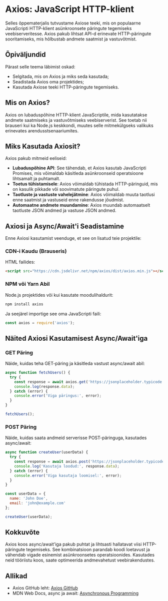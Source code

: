 # Axios: JavaScript HTTP-klient

Selles õppematerjalis tutvustame Axiose teeki, mis on populaarne JavaScripti HTTP-klient asünkroonsete päringute tegemiseks veebiserveritesse. Axios pakub lihtsat API-d erinevate HTTP-päringute sooritamiseks, mis hõlbustab andmete saatmist ja vastuvõtmist.

## Õpiväljundid

Pärast selle teema läbimist oskad:

- Selgitada, mis on Axios ja miks seda kasutada;
- Seadistada Axios oma projektides;
- Kasutada Axiose teeki HTTP-päringute tegemiseks.

## Mis on Axios?

Axios on lubaduspõhine HTTP-klient JavaScriptile, mida kasutatakse andmete saatmiseks ja vastuvõtmiseks veebiserverist. See toetab nii brauseri kui ka Node.js keskkondi, muutes selle mitmekülgseks valikuks erinevates arendusstsenaariumites.

## Miks Kasutada Axiosit?

Axios pakub mitmeid eeliseid:

- **Lubaduspõhine API**: See tähendab, et Axios kasutab JavaScripti Promises, mis võimaldab käsitleda asünkroonseid operatsioone lihtsamalt ja puhtamalt.
- **Toetus tühistamisele**: Axios võimaldab tühistada HTTP-päringuid, mis on kasulik pikkade või soovimatute päringute puhul.
- **Taotluste ja vastuste vahelejätmine**: Axios võimaldab muuta taotlusi enne saatmist ja vastuseid enne rakendusse jõudmist.
- **Automaatne andmete muundamine**: Axios muundab automaatselt taotluste JSON andmed ja vastuse JSON andmed.

## Axiosi ja Async/Await'i Seadistamine

Enne Axiosi kasutamist veenduge, et see on lisatud teie projektile:

### CDN-i Kaudu (Brauseris)

HTML failides:

```html
<script src="https://cdn.jsdelivr.net/npm/axios/dist/axios.min.js"></script>
```

### NPM või Yarn Abil

Node.js projektides või kui kasutate moodulihaldurit:

```bash
npm install axios
```

Ja seejärel importige see oma JavaScripti faili:

```javascript
const axios = require('axios');
```

## Näited Axiosi Kasutamisest Async/Await'iga

### GET Päring

Näide, kuidas teha GET-päring ja käsitleda vastust async/await abil:

```javascript
async function fetchUsers() {
  try {
    const response = await axios.get('https://jsonplaceholder.typicode.com/users');
    console.log(response.data);
  } catch (error) {
    console.error('Viga päringus:', error);
  }
}

fetchUsers();
```

### POST Päring

Näide, kuidas saata andmeid serverisse POST-päringuga, kasutades async/await:

```javascript
async function createUser(userData) {
  try {
    const response = await axios.post('https://jsonplaceholder.typicode.com/users', userData);
    console.log('Kasutaja loodud:', response.data);
  } catch (error) {
    console.error('Viga kasutaja loomisel:', error);
  }
}

const userData = {
  name: 'John Doe',
  email: 'john@example.com'
};

createUser(userData);
```

## Kokkuvõte

Axios koos async/await'iga pakub puhtat ja lihtsasti hallatavat viisi HTTP-päringute tegemiseks. See kombinatsioon parandab koodi loetavust ja vähendab vigade esinemist asünkroonsetes operatsioonides. Kasutades neid tööriistu koos, saate optimeerida andmevahetust veebirakendustes.

## Allikad

- Axios GitHub leht: [Axios GitHub](https://github.com/axios/axios)
- MDN Web Docs, async ja await: [Asynchronous Programming](https://developer.mozilla.org/en-US/docs/Learn/JavaScript/Asynchronous)
